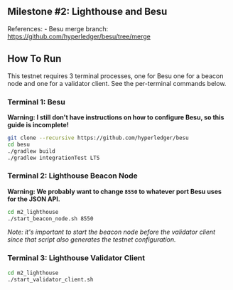 ## Milestone #2: Lighthouse and Besu

References:
	- Besu merge branch: https://github.com/hyperledger/besu/tree/merge

## How To Run

This testnet requires 3 terminal processes, one for Besu one for a beacon node
and one for a validator client. See the per-terminal commands below.

### Terminal 1: Besu

**Warning: I still don't have instructions on how to configure Besu, so this guide
is incomplete!**

```bash
git clone --recursive https://github.com/hyperledger/besu
cd besu
./gradlew build
./gradlew integrationTest LTS
```

### Terminal 2: Lighthouse Beacon Node

**Warning: We probably want to change `8550` to whatever port Besu uses for the
JSON API.**

```bash
cd m2_lighthouse
./start_beacon_node.sh 8550
```

*Note: it's important to start the beacon node before the validator client
since that script also generates the testnet configuration.*

### Terminal 3: Lighthouse Validator Client

```bash
cd m2_lighthouse
./start_validator_client.sh
```
